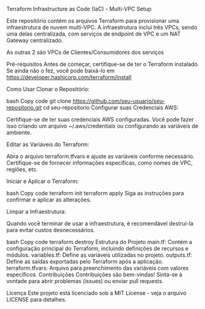 Terraform Infrastructure as Code (IaC) - Multi-VPC Setup

Este repositório contém os arquivos Terraform para provisionar uma infraestrutura de nuvem multi-VPC. A infraestrutura inclui três VPCs, sendo uma delas centralizada, com serviços de endpoint de VPC e um NAT Gateway centralizado.

As outras 2 são VPCs de Clientes/Consumidores dos serviços

Pré-requisitos
Antes de começar, certifique-se de ter o Terraform instalado. Se ainda não o fez, você pode baixá-lo em https://developer.hashicorp.com/terraform/install

Como Usar
Clonar o Repositório:



bash
Copy code
git clone https://github.com/seu-usuario/seu-repositorio.git
cd seu-repositorio
Configurar suas Credenciais AWS:

Certifique-se de ter suas credenciais AWS configuradas. Você pode fazer isso criando um arquivo ~/.aws/credentials ou configurando as variáveis de ambiente.

Editar as Variáveis do Terraform:

Abra o arquivo terraform.tfvars e ajuste as variáveis conforme necessário. Certifique-se de fornecer informações específicas, como nomes de VPC, regiões, etc.

Iniciar e Aplicar o Terraform:

bash
Copy code
terraform init
terraform apply
Siga as instruções para confirmar e aplicar as alterações.

Limpar a Infraestrutura:

Quando você terminar de usar a infraestrutura, é recomendável destruí-la para evitar custos desnecessários.

bash
Copy code
terraform destroy
Estrutura do Projeto
main.tf: Contém a configuração principal do Terraform, incluindo definições de recursos e módulos.
variables.tf: Define as variáveis utilizadas no projeto.
outputs.tf: Define as saídas exportadas pelo Terraform após a aplicação.
terraform.tfvars: Arquivo para preenchimento das variáveis com valores específicos.
Contribuições
Contribuições são bem-vindas! Sinta-se à vontade para abrir problemas (issues) ou enviar pull requests.

Licença
Este projeto está licenciado sob a MIT License - veja o arquivo LICENSE para detalhes.